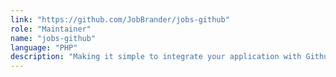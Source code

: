 ```yaml
---
link: "https://github.com/JobBrander/jobs-github"
role: "Maintainer"
name: "jobs-github"
language: "PHP"
description: "Making it simple to integrate your application with Github Jobs API"
---
```

